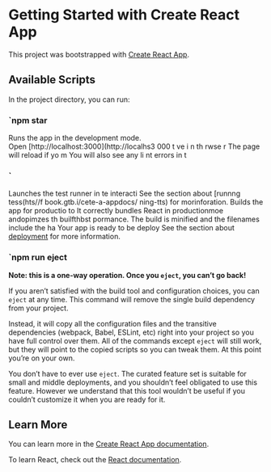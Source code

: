 # Getting Started with Create React App

This project was bootstrapped with [Create React App](https://github.com/facebook/create-react-app).

## Available Scripts 
 
In the project directory, you can run:
### `npm star 

Runs the app in the development mode.  
Open [http://localhost:3000](http://localhs3 000    t    ve      i    n th rwse r 
The page will reload if yo m
You will also see any li nt errors in t
### `     
Launches the test runner in te interacti
See the section about [runnng tess(hts//f book.gtb.i/cete-a-appdocs/ ning-tts) for morinforation.
Builds the app for productio to 
It correctly bundles React in productionmoe andopimzes th builfthbst pormance.
The build is minified and the filenames include the ha
Your app is ready to be deploy
See the section about [deployment](https://facebook.github.io/create-react-app/docs/deployment) for more information.

### `npm run eject
**Note: this is a one-way operation. Once you `eject`, you can’t go back!**

If you aren’t satisfied with the build tool and configuration choices, you can `eject` at any time. This command will remove the single build dependency from your project.

Instead, it will copy all the configuration files and the transitive dependencies (webpack, Babel, ESLint, etc) right into your project so you have full control over them. All of the commands except `eject` will still work, but they will point to the copied scripts so you can tweak them. At this point you’re on your own.

You don’t have to ever use `eject`. The curated feature set is suitable for small and middle deployments, and you shouldn’t feel obligated to use this feature. However we understand that this tool wouldn’t be useful if you couldn’t customize it when you are ready for it.

## Learn More

You can learn more in the [Create React App documentation](https://facebook.github.io/create-react-app/docs/getting-started).

To learn React, check out the [React documentation](https://reactjs.org/).
